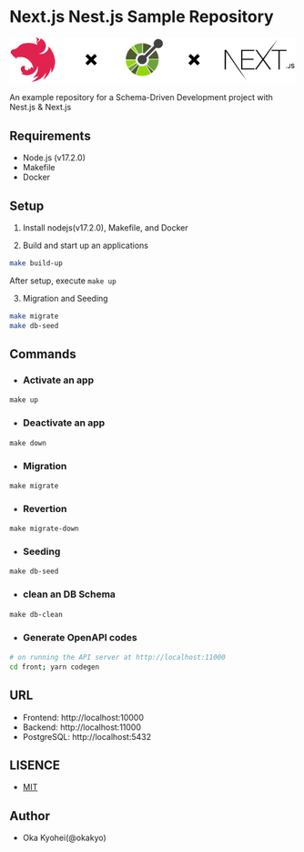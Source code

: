 # Next.js Nest.js Sample Repository

![Logo](images/next-nest-openapi.png)

An example repository for a Schema-Driven Development project with Nest.js & Next.js


## Requirements

- Node.js (v17.2.0)
- Makefile
- Docker

## Setup

1. Install nodejs(v17.2.0), Makefile, and Docker

2. Build and start up an applications

```bash
make build-up
```

After setup, execute `make up`

3. Migration and Seeding

```bash
make migrate
make db-seed
```

## Commands

- ### Activate an app

```
make up
```

- ### Deactivate an app

```
make down
```

- ### Migration

```
make migrate
```

- ### Revertion

```
make migrate-down
```

- ### Seeding

```
make db-seed
```

- ### clean an DB Schema

```
make db-clean
```

- ### Generate OpenAPI codes
```bash
# on running the API server at http://localhost:11000
cd front; yarn codegen
```


## URL

- Frontend: http://localhost:10000
- Backend: http://localhost:11000
- PostgreSQL: http://localhost:5432


## LISENCE
- [MIT](./LICENSE)

## Author
- Oka Kyohei(@okakyo)
